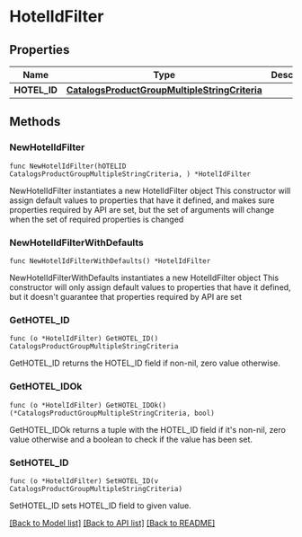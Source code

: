 # HotelIdFilter

## Properties

Name | Type | Description | Notes
------------ | ------------- | ------------- | -------------
**HOTEL_ID** | [**CatalogsProductGroupMultipleStringCriteria**](CatalogsProductGroupMultipleStringCriteria.md) |  | 

## Methods

### NewHotelIdFilter

`func NewHotelIdFilter(hOTELID CatalogsProductGroupMultipleStringCriteria, ) *HotelIdFilter`

NewHotelIdFilter instantiates a new HotelIdFilter object
This constructor will assign default values to properties that have it defined,
and makes sure properties required by API are set, but the set of arguments
will change when the set of required properties is changed

### NewHotelIdFilterWithDefaults

`func NewHotelIdFilterWithDefaults() *HotelIdFilter`

NewHotelIdFilterWithDefaults instantiates a new HotelIdFilter object
This constructor will only assign default values to properties that have it defined,
but it doesn't guarantee that properties required by API are set

### GetHOTEL_ID

`func (o *HotelIdFilter) GetHOTEL_ID() CatalogsProductGroupMultipleStringCriteria`

GetHOTEL_ID returns the HOTEL_ID field if non-nil, zero value otherwise.

### GetHOTEL_IDOk

`func (o *HotelIdFilter) GetHOTEL_IDOk() (*CatalogsProductGroupMultipleStringCriteria, bool)`

GetHOTEL_IDOk returns a tuple with the HOTEL_ID field if it's non-nil, zero value otherwise
and a boolean to check if the value has been set.

### SetHOTEL_ID

`func (o *HotelIdFilter) SetHOTEL_ID(v CatalogsProductGroupMultipleStringCriteria)`

SetHOTEL_ID sets HOTEL_ID field to given value.



[[Back to Model list]](../README.md#documentation-for-models) [[Back to API list]](../README.md#documentation-for-api-endpoints) [[Back to README]](../README.md)


